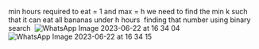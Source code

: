 min hours required to eat = 1 and max = h
we need to find the min k such that it can eat all bananas under h hours
​
finding that number using binary search
​
![WhatsApp Image 2023-06-22 at 16 34 04](https://user-images.githubusercontent.com/73538974/247911101-0a0f155f-d333-4798-97cc-eb7064e5c31c.jpg)
​
![WhatsApp Image 2023-06-22 at 16 34 15](https://user-images.githubusercontent.com/73538974/247911116-d8c0ce9c-72e2-432c-b107-e672cc7ec92e.jpg)
​